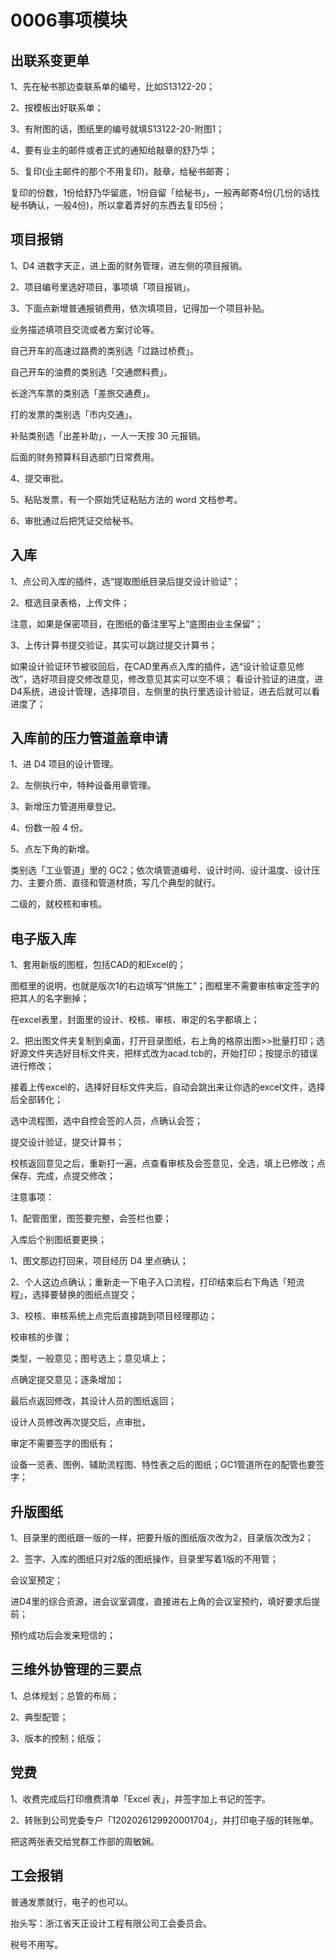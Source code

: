 # 0006事项模块

## 出联系变更单
1、先在秘书那边查联系单的编号，比如S13122-20；

2、按模板出好联系单；

3、有附图的话，图纸里的编号就填S13122-20-附图1；

4、要有业主的邮件或者正式的通知给敲章的舒乃华；

5、复印(业主邮件的那个不用复印)，敲章，给秘书邮寄；

复印的份数，1份给舒乃华留底，1份自留「给秘书」，一般再邮寄4份(几份的话找秘书确认，一般4份)，所以拿着弄好的东西去复印5份；

## 项目报销
1、D4 进数字天正，进上面的财务管理，进左侧的项目报销。

2、项目编号里选好项目，事项填「项目报销」。

3、下面点新增普通报销费用，依次填项目，记得加一个项目补贴。

业务描述填项目交流或者方案讨论等。

自己开车的高速过路费的类别选「过路过桥费」。

自己开车的油费的类别选「交通燃料费」。

长途汽车票的类别选「差旅交通费」。

打的发票的类别选「市内交通」。

补贴类别选「出差补助」，一人一天按 30 元报销。

后面的财务预算科目选部门日常费用。

4、提交审批。

5、粘贴发票，有一个原始凭证粘贴方法的 word 文档参考。

6、审批通过后把凭证交给秘书。

## 入库
1、点公司入库的插件，选“提取图纸目录后提交设计验证”；

2、框选目录表格，上传文件；

注意，如果是保密项目，在图纸的备注里写上“底图由业主保留”；

3、上传计算书提交验证，其实可以跳过提交计算书；

如果设计验证环节被驳回后，在CAD里再点入库的插件，选“设计验证意见修改”，选好项目提交修改意见，修改意见其实可以空不填；
看设计验证的进度，进D4系统，进设计管理，选择项目，左侧里的执行里选设计验证，进去后就可以看进度了；

## 入库前的压力管道盖章申请

1、进 D4 项目的设计管理。

2、左侧执行中，特种设备用章管理。

3、新增压力管道用章登记。

4、份数一般 4 份。

5、点左下角的新增。

类别选「工业管道」里的 GC2；依次填管道编号、设计时间、设计温度、设计压力、主要介质、直径和管道材质，写几个典型的就行。

二级的，就校核和审核。

## 电子版入库
1、套用新版的图框，包括CAD的和Excel的；

图框里的说明，也就是版次1的右边填写“供施工”；图框里不需要审核审定签字的把其人的名字删掉；

在excel表里，封面里的设计、校核、审核、审定的名字都填上；

2、把出图文件夹复制到桌面，打开目录图纸，右上角的格原出图>>批量打印；选好源文件夹选好目标文件夹，把样式改为acad.tcb的，开始打印；按提示的错误进行修改；

接着上传excel的，选择好目标文件夹后，自动会跳出来让你选的excel文件，选择后全部转化；

选中流程图，选中自控会签的人员，点确认会签；

提交设计验证，提交计算书；

校核返回意见之后，重新打一遍，点查看审核及会签意见，全选，填上已修改；点保存、完成，点提交修改；

注意事项：

1、配管图里，图签要完整，会签栏也要；

入库后个别图纸要更换；

1、图文那边打回来，项目经历 D4 里点确认；

2、个人这边点确认；重新走一下电子入口流程，打印结束后右下角选「短流程」，选择要替换的图纸点提交；

3、校核、审核系统上点完后直接跳到项目经理那边；


校审核的步骤；

类型，一般意见；图号选上；意见填上；

点确定提交意见；逐条增加；

最后点返回修改，其设计人员的图纸返回；

设计人员修改再次提交后，点审批，


审定不需要签字的图纸有；

设备一览表、图例、辅助流程图、特性表之后的图纸；GC1管道所在的配管也要签字；

## 升版图纸
1、目录里的图纸跟一版的一样，把要升版的图纸版次改为2，目录版次改为2；

2、签字、入库的图纸只对2版的图纸操作，目录里写着1版的不用管；

会议室预定；

进D4里的综合资源，进会议室调度，直接进右上角的会议室预约，填好要求后提前；

预约成功后会发来短信的；

## 三维外协管理的三要点
1、总体规划；总管的布局；

2、典型配管；

3、版本的控制；纸版；

## 党费
1、收费完成后打印缴费清单「Excel 表」，并签字加上书记的签字。

2、转账到公司党委专户「1202026129920001704」，并打印电子版的转账单。

把这两张表交给党群工作部的周敏娴。

## 工会报销

普通发票就行，电子的也可以。

抬头写：浙江省天正设计工程有限公司工会委员会。

税号不用写。






